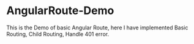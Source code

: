 # AngularRoute-Demo
This is the Demo of basic Angular Route, here I have implemented Basic Routing, Child Routing, Handle 401 error.
